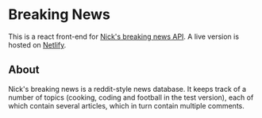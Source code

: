 # Breaking News

This is a react front-end for [Nick's breaking news API](https://github.com/NickOfRhyme/news). A live version is hosted on [Netlify](https://nicks-breaking-news.netlify.com/).

## About

Nick's breaking news is a reddit-style news database. It keeps track of a number of topics (cooking, coding and football in the test version), each of which contain several articles, which in turn contain multiple comments.
